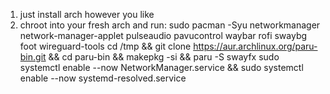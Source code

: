 1. just install arch however you like
2. chroot into your fresh arch and run:
    sudo pacman -Syu networkmanager network-manager-applet pulseaudio pavucontrol waybar rofi swaybg foot wireguard-tools
    cd /tmp && git clone https://aur.archlinux.org/paru-bin.git && cd paru-bin && makepkg -si && paru -S swayfx
    sudo systemctl enable --now NetworkManager.service && sudo systemctl enable --now systemd-resolved.service
